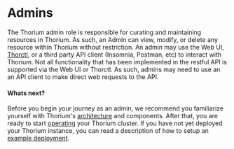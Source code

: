 # Admins

The Thorium admin role is responsible for curating and maintaining resources in Thorium. As such, an Admin can view,
modify, or delete any resource within Thorium without restriction. An admin may use the Web UI,
[Thorctl](../architecture/thorctl.md), or a third party API client (Insomnia, Postman, etc) to interact with Thorium.
Not all functionality that has been implemented in the restful API is supported via the Web UI or Thorctl. As such,
admins may need to use an an API client to make direct web requests to the API.


#### Whats next?

Before you begin your journey as an admin, we recommend you familiarize yourself with Thorium's [architecture](../architecture/architecture.md) and
components. After that, you are ready to start [operating](../admins/operations.md) your Thorium cluster. If you have not yet deployed your Thorium
instance, you can read a description of how to setup an [example deployment](../admins/deploy/deploy.md).